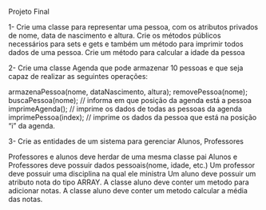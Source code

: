 Projeto Final

1- Crie uma classe para representar uma pessoa, com os atributos privados de nome, data de nascimento e altura. Crie os métodos públicos necessários para sets e gets e também um método para imprimir todos dados de uma pessoa. Crie um método para calcular a idade da pessoa

2- Crie uma classe Agenda que pode armazenar 10 pessoas e que seja capaz de realizar as seguintes operações:

armazenaPessoa(nome, dataNascimento, altura);
removePessoa(nome);
buscaPessoa(nome); // informa em que posição da agenda está a pessoa
imprimeAgenda(); // imprime os dados de todas as pessoas da agenda
imprimePessoa(index); // imprime os dados da pessoa que está na posição “i” da agenda.

3- Crie as entidades de um sistema para gerenciar Alunos, Professores

Professores e alunos deve herdar de uma mesma classe pai
Alunos e Professores deve possuir dados pessoais(nome, idade, etc.)
Um professor deve possuir uma disciplina na qual ele ministra
Um aluno deve possuir um atributo nota do tipo ARRAY.
A classe aluno deve conter um metodo para adicionar notas.
A classe aluno deve conter um metodo calcular a média das notas.